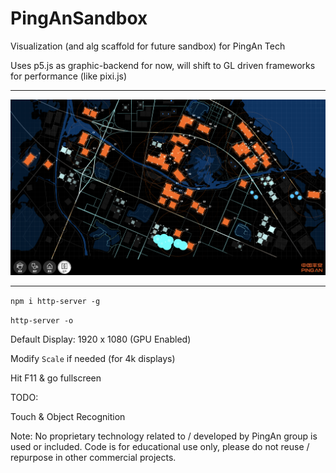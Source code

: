 # PingAnSandbox

Visualization (and alg scaffold for future sandbox) for PingAn Tech

Uses p5.js as graphic-backend for now, will shift to GL driven frameworks for performance (like pixi.js)

-----------

![Screenshot](./screenshot.png)

-----------


`npm i http-server -g`

`http-server -o`

Default Display: 1920 x 1080 (GPU Enabled)

Modify ```Scale``` if needed (for 4k displays)

Hit F11 & go fullscreen


TODO:

Touch & Object Recognition




Note: No proprietary technology related to / developed by PingAn group is used or included. Code is for educational use only, please do not reuse / repurpose in other commercial projects.
